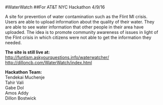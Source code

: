 #WaterWatch
##For AT&T NYC Hackathon 4/9/16

A site for prevention of water contamination such as the Flint MI crisis. Users are able to upload information about the quality of their water. They are able to see water information that other people in their area have uploaded. The idea is to promote community awareness of issues in light of the Flint crisis in which citizens were not able to get the information they needed.

<b>The site is still live at:</b><br>
http://funtism.askyourquestions.info/waterwatcher/<br>
http://dilloncb.com/WaterWatch/index.html

<b>Hackathon Team:</b><br>
Tendekai Muchenje<br>
Tahir Vali<br>
Gabe Dol<br>
Amos Addy<br>
Dillon Bostwick<br>
